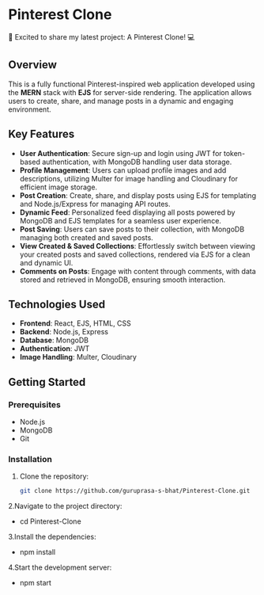 # Pinterest Clone

🚀 Excited to share my latest project: A Pinterest Clone! 💻

## Overview

This is a fully functional Pinterest-inspired web application developed using the **MERN** stack with **EJS** for server-side rendering. The application allows users to create, share, and manage posts in a dynamic and engaging environment.

## Key Features

- **User Authentication**: Secure sign-up and login using JWT for token-based authentication, with MongoDB handling user data storage.
- **Profile Management**: Users can upload profile images and add descriptions, utilizing Multer for image handling and Cloudinary for efficient image storage.
- **Post Creation**: Create, share, and display posts using EJS for templating and Node.js/Express for managing API routes.
- **Dynamic Feed**: Personalized feed displaying all posts powered by MongoDB and EJS templates for a seamless user experience.
- **Post Saving**: Users can save posts to their collection, with MongoDB managing both created and saved posts.
- **View Created & Saved Collections**: Effortlessly switch between viewing your created posts and saved collections, rendered via EJS for a clean and dynamic UI.
- **Comments on Posts**: Engage with content through comments, with data stored and retrieved in MongoDB, ensuring smooth interaction.

## Technologies Used

- **Frontend**: React, EJS, HTML, CSS
- **Backend**: Node.js, Express
- **Database**: MongoDB
- **Authentication**: JWT
- **Image Handling**: Multer, Cloudinary

## Getting Started

### Prerequisites

- Node.js
- MongoDB
- Git

### Installation

1. Clone the repository:
   ```bash
   git clone https://github.com/guruprasa-s-bhat/Pinterest-Clone.git

2.Navigate to the project directory:
   - cd Pinterest-Clone

3.Install the dependencies:
   - npm install

4.Start the development server:
   - npm start






 

